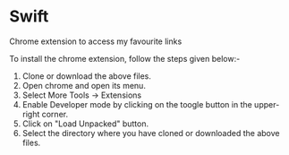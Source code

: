 # Swift
Chrome extension to access my favourite links

To install the chrome extension, follow the steps given below:-
1. Clone or download the above files.
2. Open chrome and open its menu.
3. Select More Tools -> Extensions
4. Enable Developer mode by clicking on the toogle button in the upper-right corner.
5. Click on "Load Unpacked" button.
6. Select the directory where you have cloned or downloaded the above files. 
